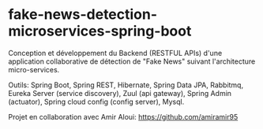 # fake-news-detection-microservices-spring-boot

Conception et développement du Backend (RESTFUL APIs) d'une application collaborative de détection de "Fake News" suivant l'architecture micro-services.

Outils: Spring Boot, Spring REST, Hibernate, Spring Data JPA, Rabbitmq, Eureka Server (service discovery), Zuul (api gateway), Spring Admin (actuator), Spring cloud config (config server), Mysql.

Projet en collaboration avec Amir Aloui: https://github.com/amiramir95
